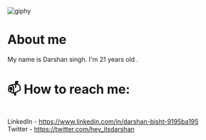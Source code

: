
![giphy](https://user-images.githubusercontent.com/88918534/157513063-85103215-fc71-4a05-b3dc-889f92c80dc3.gif)

<h1> About me </h1>
My name is Darshan singh. I'm 21 years old . 



<h1>📫 How to reach me: </h1>

<br>LinkedIn - https://www.linkedin.com/in/darshan-bisht-9195ba195</br>
 Twitter - https://twitter.com/hey_itsdarshan
